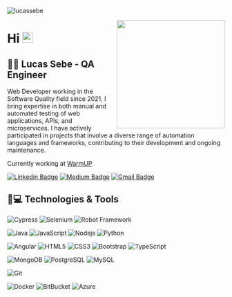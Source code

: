 <p align="left"> <img src="https://komarev.com/ghpvc/?username=lucassebe&label=Profile%20views&color=0e75b6&style=flat" alt="lucassebe" /> </p>

<img align="right"  width="250" src="https://dkrn4sk0rn31v.cloudfront.net/uploads/2019/04/14232157/capa-produtividade-400x280.png"/>

# Hi <img src="https://media.giphy.com/media/hvRJCLFzcasrR4ia7z/giphy.gif" width="25px">
## 👩‍💻 Lucas Sebe - QA Engineer

Web Developer working in the Software Quality field since 2021, I bring expertise in both manual and automated testing of web applications, APIs, and microservices. I have actively participated in projects that involve a diverse range of automation languages and frameworks, contributing to their development and ongoing maintenance. 

Currently working at [WarmUP](https://warmupweb.com.br/)



[![Linkedin Badge](https://img.shields.io/badge/-lucassebe-blue?style=flat-square&logo=Linkedin&logoColor=white&link=https://www.linkedin.com/in/lucas-sebe/)](https://www.linkedin.com/in/lucas-sebe/)
[![Medium Badge](https://img.shields.io/badge/-@lucassebe16-03a57a?style=flat-square&labelColor=000000&logo=Medium&link=https://medium.com/@natansl/)](https://medium.com/@lucassebe16)
[![Gmail Badge](https://img.shields.io/badge/-lucassebe16@gmail.com-c14438?style=flat-square&logo=Gmail&logoColor=white&link=mailto:lucassebe16@gmail.com)](mailto:lucassebe16@gmail.com)

## 🚀💻 Technologies & Tools

![Cypress](https://img.shields.io/badge/-Cypress-%23E5E5E5?style=flat-square&logo=cypress&logoColor=058a5e)
![Selenium](https://img.shields.io/badge/-Selenium-%43B02A?style=flat-square&logo=selenium&logoColor=white)
![Robot Framework](https://img.shields.io/badge/Robot%20Framework-000000?style=flat-square&logo=robot-framework&logoColor=white)

![Java](https://img.shields.io/badge/JAVA-%23ED8B00.svg?style=flat-square&logo=openjdk&logoColor=white)
![JavaScript](https://img.shields.io/badge/-JavaScript-black?style=flat-square&logo=javascript)
![Nodejs](https://img.shields.io/badge/-Nodejs-black?style=flat-square&logo=Node.js)
![Python](https://img.shields.io/badge/-Python-black?style=flat-square&logo=Python)

![Angular](https://img.shields.io/badge/Angular-DD0031?style=for-the-badge&logo=angular&logoColor=white)
![HTML5](https://img.shields.io/badge/-HTML5-E34F26?style=flat-square&logo=html5&logoColor=white)
![CSS3](https://img.shields.io/badge/-CSS3-1572B6?style=flat-square&logo=css3)
![Bootstrap](https://img.shields.io/badge/-Bootstrap-563D7C?style=flat-square&logo=bootstrap)
![TypeScript](https://img.shields.io/badge/-TypeScript-007ACC?style=flat-square&logo=typescript)

![MongoDB](https://img.shields.io/badge/-MongoDB-black?style=flat-square&logo=mongodb)
![PostgreSQL](https://img.shields.io/badge/-PostgreSQL-336791?style=flat-square&logo=postgresql)
![MySQL](https://img.shields.io/badge/-MySQL-black?style=flat-square&logo=mysql)

![Git](https://img.shields.io/badge/-Git-black?style=flat-square&logo=git)

![Docker](https://img.shields.io/badge/-Docker-black?style=flat-square&logo=docker)
![BitBucket](https://img.shields.io/badge/-BitBucket-darkblue?style=flat-square&logo=bitbucket)
![Azure](https://img.shields.io/badge/Azure-%230072C6.svg?style=flat-square&logo=microsoftazure&logoColor=white)


